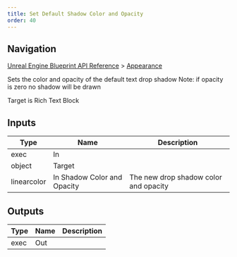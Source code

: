 ```yaml
---
title: Set Default Shadow Color and Opacity
order: 40
---
```

## Navigation

[Unreal Engine Blueprint API Reference](https://dev.epicgames.com/documentation/en-us/unreal-engine/BlueprintAPI) > [Appearance](https://dev.epicgames.com/documentation/en-us/unreal-engine/BlueprintAPI/Appearance)

Sets the color and opacity of the default text drop shadow
Note: if opacity is zero no shadow will be drawn

Target is Rich Text Block

## Inputs

| Type | Name | Description |
| --- | --- | --- |
| exec | In |  |
| object | Target |  |
| linearcolor | In Shadow Color and Opacity | The new drop shadow color and opacity |

## Outputs

| Type | Name | Description |
| --- | --- | --- |
| exec | Out |  |
